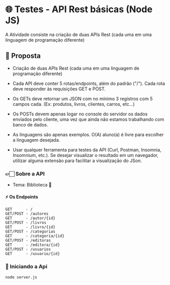 # 🌐 Testes - API Rest básicas (Node JS)

A Atividade consiste na criação de duas APIs Rest (cada uma em uma linguagem de programação diferente)

## 🚧 Proposta

- Criação de duas APIs Rest (cada uma em uma linguagem de programação diferente)

- Cada API deve conter 5 rotas/endpoints, além do padrão ("/"). Cada rota deve responder às requisições GET e POST.

- Os GETs deve retornar um JSON com no mínimo 3 registros com 5 campos cada. (Ex: produtos, livros, clientes, carros, etc...)

- Os POSTs devem apenas logar no console do servidor os dados enviados pelo cliente, uma vez que ainda não estamos trabalhando com banco de dados.

- As linguagens são apenas exemplos. O(A) aluno(a) é livre para escolher a linguagem desejada.

- Usar qualquer ferramenta para testes da API (Curl, Postman, Insomnia, Insomnium, etc.). Se desejar visualizar o resultado em um navegador, utilizar alguma extensão para facilitar a visualização do JSon.

### 👉🏻 Sobre a API
- Tema: Biblioteca 📖
#### ⚡ Os Endpoints
```
GET      - / 
GET/POST - /autores 
GET      - /autor/{id}
GET/POST - /livros 
GET      - /livro/{id}
GET/POST - /categorias 
GET      - /categoria/{id}
GET/POST - /editoras 
GET      - /editora/{id}
GET/POST - /usuarios 
GET      - /usuario/{id}
```

### 🏁 Iniciando a Api
```bash
node server.js
```